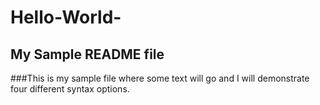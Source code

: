 # Hello-World-
## My Sample README file
###This is my sample file where some text will go and I will demonstrate four different syntax options.
